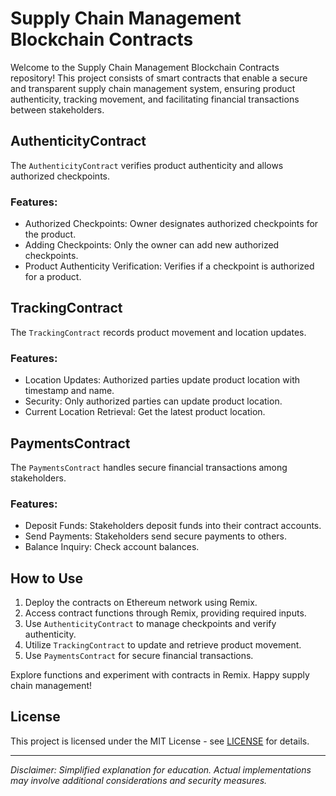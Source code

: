 # Supply Chain Management Blockchain Contracts

Welcome to the Supply Chain Management Blockchain Contracts repository! This project consists of smart contracts that enable a secure and transparent supply chain management system, ensuring product authenticity, tracking movement, and facilitating financial transactions between stakeholders.

## AuthenticityContract

The `AuthenticityContract` verifies product authenticity and allows authorized checkpoints.

### Features:
- Authorized Checkpoints: Owner designates authorized checkpoints for the product.
- Adding Checkpoints: Only the owner can add new authorized checkpoints.
- Product Authenticity Verification: Verifies if a checkpoint is authorized for a product.

## TrackingContract

The `TrackingContract` records product movement and location updates.

### Features:
- Location Updates: Authorized parties update product location with timestamp and name.
- Security: Only authorized parties can update product location.
- Current Location Retrieval: Get the latest product location.

## PaymentsContract

The `PaymentsContract` handles secure financial transactions among stakeholders.

### Features:
- Deposit Funds: Stakeholders deposit funds into their contract accounts.
- Send Payments: Stakeholders send secure payments to others.
- Balance Inquiry: Check account balances.

## How to Use

1. Deploy the contracts on Ethereum network using Remix.
2. Access contract functions through Remix, providing required inputs.
3. Use `AuthenticityContract` to manage checkpoints and verify authenticity.
4. Utilize `TrackingContract` to update and retrieve product movement.
5. Use `PaymentsContract` for secure financial transactions.

Explore functions and experiment with contracts in Remix. Happy supply chain management!

## License

This project is licensed under the MIT License - see [LICENSE](LICENSE) for details.

---
*Disclaimer: Simplified explanation for education. Actual implementations may involve additional considerations and security measures.*
